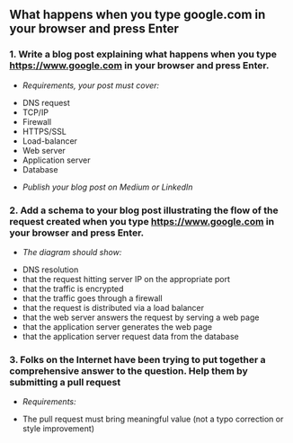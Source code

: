 ## What happens when you type google.com in your browser and press Enter

### 1. Write a blog post explaining what happens when you type https://www.google.com in your browser and press Enter.

* *Requirements, your post must cover:*

- DNS request
- TCP/IP
- Firewall
- HTTPS/SSL
- Load-balancer
- Web server
- Application server
- Database

* *Publish your blog post on Medium or LinkedIn*

### 2. Add a schema to your blog post illustrating the flow of the request created when you type https://www.google.com in your browser and press Enter.

* *The diagram should show:*

- DNS resolution
- that the request hitting server IP on the appropriate port
- that the traffic is encrypted
- that the traffic goes through a firewall
- that the request is distributed via a load balancer
- that the web server answers the request by serving a web page
- that the application server generates the web page
- that the application server request data from the database

### 3. Folks on the Internet have been trying to put together a comprehensive answer to the question. Help them by submitting a pull request

* *Requirements:*

- The pull request must bring meaningful value
  (not a typo correction or style improvement)
